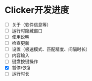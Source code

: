 # Clicker开发进度

- [ ] 关于（软件信息等）
- [ ] 运行时隐藏窗口
- [ ] 使用说明
- [ ] 检查更新
- [ ] 设置（极速模式、匹配精度、间隔时长）
- [ ] 内容输入
- [ ] 键盘按键操作
- [x] 暂停/恢复
- [ ] 运行时长